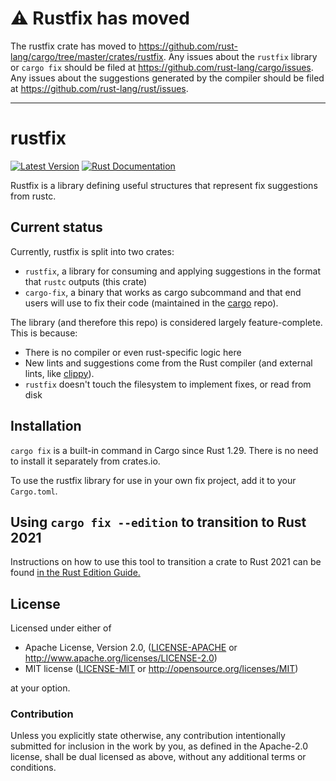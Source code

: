 # ⚠️ Rustfix has moved

The rustfix crate has moved to <https://github.com/rust-lang/cargo/tree/master/crates/rustfix>.
Any issues about the `rustfix` library or `cargo fix` should be filed at <https://github.com/rust-lang/cargo/issues>.
Any issues about the suggestions generated by the compiler should be filed at <https://github.com/rust-lang/rust/issues>.

----

# rustfix

[![Latest Version](https://img.shields.io/crates/v/rustfix.svg)](https://crates.io/crates/rustfix)
[![Rust Documentation](https://docs.rs/rustfix/badge.svg)](https://docs.rs/rustfix)

Rustfix is a library defining useful structures that represent fix suggestions from rustc.

## Current status

Currently, rustfix is split into two crates:

- `rustfix`, a library for consuming and applying suggestions in the format that `rustc` outputs (this crate)
- `cargo-fix`, a binary that works as cargo subcommand and that end users will use to fix their code (maintained in the [cargo](https://github.com/rust-lang/cargo/blob/master/src/bin/cargo/commands/fix.rs) repo).


The library (and therefore this repo) is considered largely feature-complete. This is because:
* There is no compiler or even rust-specific logic here
* New lints and suggestions come from the Rust compiler (and external lints, like [clippy]).
* `rustfix` doesn't touch the filesystem to implement fixes, or read from disk

[clippy]: https://github.com/rust-lang-nursery/rust-clippy

## Installation

`cargo fix` is a built-in command in Cargo since Rust 1.29. There is no need to install it separately from crates.io.

To use the rustfix library for use in your own fix project, add it to your `Cargo.toml`.

## Using `cargo fix --edition` to transition to Rust 2021

Instructions on how to use this tool to transition a crate to Rust 2021 can be
found [in the Rust Edition Guide.](https://rust-lang-nursery.github.io/edition-guide/editions/transitioning-an-existing-project-to-a-new-edition.html)

## License

Licensed under either of

- Apache License, Version 2.0, ([LICENSE-APACHE](LICENSE-APACHE) or <http://www.apache.org/licenses/LICENSE-2.0>)
- MIT license ([LICENSE-MIT](LICENSE-MIT) or <http://opensource.org/licenses/MIT>)

at your option.

### Contribution

Unless you explicitly state otherwise, any contribution intentionally
submitted for inclusion in the work by you, as defined in the Apache-2.0
license, shall be dual licensed as above, without any additional terms or
conditions.
